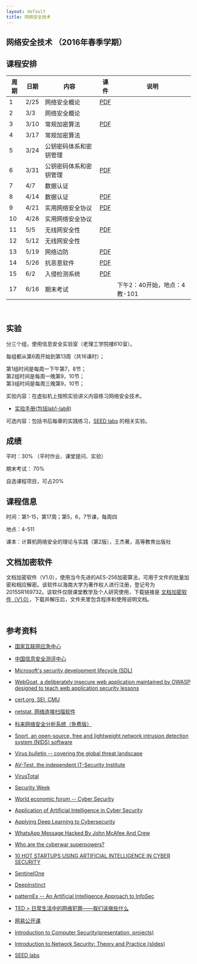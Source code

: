 ```yaml
---
layout: default
title: 网络安全技术
---
```


网络安全技术 （2016年春季学期）
-------------------------------

课程安排
--------

| 周期 | 日期 | 内容                   | 课件                | 说明                         |
|------|------|------------------------|---------------------|------------------------------|
| 1    | 2/25 | 网络安全概论           | [PDF](Chapter1.pdf) |                              |
| 2    | 3/3  | 网络安全概论           |                     |                              |
| 3    | 3/10 | 常规加密算法           | [PDF](Chapter2.pdf) |                              |
| 4    | 3/17 | 常规加密算法           |                     |                              |
| 5    | 3/24 | 公钥密码体系和密钥管理 |                     |                              |
| 6    | 3/31 | 公钥密码体系和密钥管理 | [PDF](Chapter3.pdf) |                              |
| 7    | 4/7  | 数据认证               |                     |                              |
| 8    | 4/14 | 数据认证               | [PDF](Chapter4.pdf) |                              |
| 9    | 4/21 | 实用网络安全协议       | [PDF](Chapter5.pdf) |                              |
| 10   | 4/28 | 实用网络安全协议       |                     |                              |
| 11   | 5/5  | 无线网安全性           | [PDF](Chapter6.pdf) |                              |
| 12   | 5/12 | 无线网安全性           |                     |                              |
| 13   | 5/19 | 网络边防               | [PDF](Chapter7.pdf) |                              |
| 14   | 5/26 | 抗恶意软件             | [PDF](Chapter8.pdf) |                              |
| 15   | 6/2  | 入侵检测系统           | [PDF](Chapter9.pdf) |                              |
| 17   | 6/16 | 期末考试               |                     | 下午2：40开始，地点：4教-101 |

 

实验
----

分三个组，使用信息安全实验室（老理工学院楼610室）。

每组都从第6周开始到第13周（共16课时）；

第1组时间是每周一下午第7，8节；  
第2组时间是每周一晚第9，10节；  
第3组时间是每周三晚第9，10节；

实验内容：在虚拟机上按照实验讲义内容练习网络安全技术。

-   [实验手册(包括lab1-lab8)](lab.zip)

可选内容：包括书后每章的实践练习，[SEED
labs](http://www.cis.syr.edu/~wedu/seed/labs.html) 的相关实验。

成绩
----

平时：30% （平时作业、课堂提问、实验）

期末考试： 70%

自选课程项目，可占20%

课程信息
--------

时间：第1-15，第17周；第5，6，7节课，每周四

地点：4-511

课本：计算机网络安全的理论与实践（第2版），王杰著，高等教育出版社

文档加密软件
------------

文档加密软件（V1.0），使用当今先进的AES-256加密算法，可用于文件的批量加密和相应解密。该软件以海南大学为著作权人进行注册，登记号为2015SR169732。该软件仅限课堂教学及个人研究使用，下载链接是
[文档加密软件（V1.0）](文档加密软件包.zip)，下载并解压后，文件夹里包含程序和使用说明文档。

 

参考资料
--------

-   [国家互联网应急中心](http://www.cert.org.cn/)

-   [中国信息安全测评中心](http://www.itsec.gov.cn/)

-   [Microsoft's security development lifecycle
    (SDL)](https://www.microsoft.com/en-us/sdl/default.aspx)

-   [WebGoat, a deliberately insecure web application maintained by OWASP
    designed to teach web application security
    lessons](https://github.com/WebGoat/WebGoat)

-   [cert.org, SEI, CMU](www.cert.org)

-   [netstat, 网络连接扫描软件](https://linux.cn/article-2434-1.html)

-   [科来网络安全分析系统（免费版）](http://www.colasoft.com.cn/)

-   [Snort, an open-source, free and lightweight network intrusion detection
    system (NIDS) software](https://www.snort.org/)

-   [Virus bulletin -- covering the global threat
    landscape](https://www.virusbulletin.com/)

-   [AV-Test, the independent IT-Security
    Institute](https://www.av-test.org/en/)

-   [VirusTotal](https://www.virustotal.com/)

-   [Security Week](http://www.securityweek.com/)

-   [World economic forum -- Cyber
    Security](https://www.weforum.org/agenda/archive/cyber-security)

-   [Application of Artificial Intelligence in Cyber
    Security](http://www.cyberisk.biz/application-artificial-intelligence-in-cyber-security/)

-   [Applying Deep Learning to
    Cybersecurity](http://blogs.infosecurityeurope.com/applying-deep-learning-to-cybersecurity/)

-   [WhatsApp Message Hacked By John McAfee And
    Crew](http://cybersecurityventures.com/whatsapp-message-hacked-by-john-mcafee-and-crew/)

-   [Who are the cyberwar
    superpowers?](https://www.weforum.org/agenda/2016/05/who-are-the-cyberwar-superpowers?utm_content=buffer4493b&utm_medium=social&utm_source=twitter.com&utm_campaign=buffer)

-   [10 HOT STARTUPS USING ARTIFICIAL INTELLIGENCE IN CYBER
    SECURITY](http://blog.ventureradar.com/2016/03/11/10-hot-startups-using-artificial-intelligence-in-cyber-security/)

-   [SentinelOne](https://sentinelone.com/company/leadership-team/)

-   [DeepInstinct](http://www.deepinstinct.com/#/about-us)

-   [patternEx -- An Artificial Intelligence Approach to
    InfoSec](https://www.patternex.com/technology)

-   [TED \>
    日常生活中的网络犯罪——我们该做些什么](http://open.163.com/movie/2014/3/3/L/M9KC5G9MO_M9KGSBV3L.html)

-   [网易公开课](http://c.open.163.com/search/search.htm?query=%E7%BD%91%E7%BB%9C%E5%AE%89%E5%85%A8)

-   [Introduction to Computer Security(presentation,
    projects)](http://www.securitybook.net/)

-   [Introduction to Network Security: Theory and Practice
    (slides)](http://www.cs.uml.edu/~wang/NetSec/)

-   [SEED labs](http://www.cis.syr.edu/~wedu/seed/labs.html)

